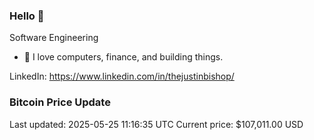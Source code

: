 ### Hello 🤙  

Software Engineering

- 🔭 I love computers, finance, and building things.
  
LinkedIn: https://www.linkedin.com/in/thejustinbishop/  
































































































































































































































































































































































































































### Bitcoin Price Update
Last updated: 2025-05-25 11:16:35 UTC
Current price: $107,011.00 USD
